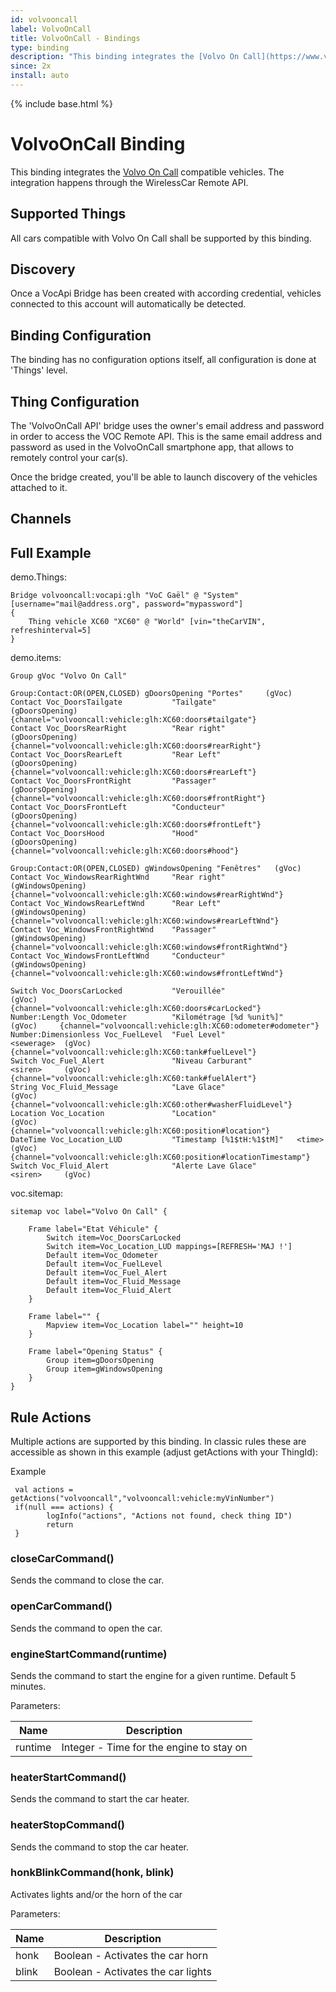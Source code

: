 ```yaml
---
id: volvooncall
label: VolvoOnCall
title: VolvoOnCall - Bindings
type: binding
description: "This binding integrates the [Volvo On Call](https://www.volvocars.com/intl/own/connectivity/volvo-on-call) compatible vehicles."
since: 2x
install: auto
---
```


<!-- Attention authors: Do not edit directly. Please add your changes to the appropriate source repository -->

{% include base.html %}

# VolvoOnCall Binding

This binding integrates the [Volvo On Call](https://www.volvocars.com/intl/own/connectivity/volvo-on-call) compatible vehicles.
The integration happens through the WirelessCar Remote API.

## Supported Things

All cars compatible with Volvo On Call shall be supported by this binding.

## Discovery

Once a VocApi Bridge has been created with according credential, vehicles connected to this account will automatically be detected. 

## Binding Configuration

The binding has no configuration options itself, all configuration is done at 'Things' level.

## Thing Configuration

The 'VolvoOnCall API' bridge uses the owner's email address and password in order to access the VOC Remote API.
This is the same email address and password as used in the VolvoOnCall smartphone app, that allows to remotely control your car(s).

Once the bridge created, you'll be able to launch discovery of the vehicles attached to it.

## Channels


## Full Example

demo.Things:

```
Bridge volvooncall:vocapi:glh "VoC Gaël" @ "System" [username="mail@address.org", password="mypassword"]
{
    Thing vehicle XC60 "XC60" @ "World" [vin="theCarVIN", refreshinterval=5]
}
```

demo.items:

```
Group gVoc "Volvo On Call" 

Group:Contact:OR(OPEN,CLOSED) gDoorsOpening "Portes"     (gVoc)
Contact Voc_DoorsTailgate           "Tailgate"                              (gDoorsOpening)         {channel="volvooncall:vehicle:glh:XC60:doors#tailgate"}
Contact Voc_DoorsRearRight          "Rear right"                            (gDoorsOpening)         {channel="volvooncall:vehicle:glh:XC60:doors#rearRight"}
Contact Voc_DoorsRearLeft           "Rear Left"                             (gDoorsOpening)         {channel="volvooncall:vehicle:glh:XC60:doors#rearLeft"}
Contact Voc_DoorsFrontRight         "Passager"                              (gDoorsOpening)         {channel="volvooncall:vehicle:glh:XC60:doors#frontRight"}
Contact Voc_DoorsFrontLeft          "Conducteur"                            (gDoorsOpening)         {channel="volvooncall:vehicle:glh:XC60:doors#frontLeft"}
Contact Voc_DoorsHood               "Hood"                                  (gDoorsOpening)         {channel="volvooncall:vehicle:glh:XC60:doors#hood"}

Group:Contact:OR(OPEN,CLOSED) gWindowsOpening "Fenêtres"   (gVoc)
Contact Voc_WindowsRearRightWnd     "Rear right"                            (gWindowsOpening)       {channel="volvooncall:vehicle:glh:XC60:windows#rearRightWnd"}
Contact Voc_WindowsRearLeftWnd      "Rear Left"                             (gWindowsOpening)       {channel="volvooncall:vehicle:glh:XC60:windows#rearLeftWnd"}
Contact Voc_WindowsFrontRightWnd    "Passager"                              (gWindowsOpening)       {channel="volvooncall:vehicle:glh:XC60:windows#frontRightWnd"}
Contact Voc_WindowsFrontLeftWnd     "Conducteur"                            (gWindowsOpening)       {channel="volvooncall:vehicle:glh:XC60:windows#frontLeftWnd"}

Switch Voc_DoorsCarLocked           "Verouillée"                            (gVoc)                  {channel="volvooncall:vehicle:glh:XC60:doors#carLocked"}
Number:Length Voc_Odometer          "Kilométrage [%d %unit%]"               (gVoc)     {channel="volvooncall:vehicle:glh:XC60:odometer#odometer"}
Number:Dimensionless Voc_FuelLevel  "Fuel Level"                <sewerage>  (gVoc)     {channel="volvooncall:vehicle:glh:XC60:tank#fuelLevel"}
Switch Voc_Fuel_Alert               "Niveau Carburant"          <siren>     (gVoc)   {channel="volvooncall:vehicle:glh:XC60:tank#fuelAlert"}
String Voc_Fluid_Message            "Lave Glace"                    (gVoc)                  {channel="volvooncall:vehicle:glh:XC60:other#washerFluidLevel"}
Location Voc_Location               "Location"                      (gVoc)                  {channel="volvooncall:vehicle:glh:XC60:position#location"}
DateTime Voc_Location_LUD           "Timestamp [%1$tH:%1$tM]"   <time>      (gVoc)                  {channel="volvooncall:vehicle:glh:XC60:position#locationTimestamp"}
Switch Voc_Fluid_Alert              "Alerte Lave Glace"         <siren>     (gVoc)

```

voc.sitemap:

```
sitemap voc label="Volvo On Call" {
    
    Frame label="Etat Véhicule" {
        Switch item=Voc_DoorsCarLocked
        Switch item=Voc_Location_LUD mappings=[REFRESH='MAJ !']
        Default item=Voc_Odometer
        Default item=Voc_FuelLevel
        Default item=Voc_Fuel_Alert
        Default item=Voc_Fluid_Message
        Default item=Voc_Fluid_Alert
    }

    Frame label="" {
        Mapview item=Voc_Location label="" height=10
    }
        
    Frame label="Opening Status" {
        Group item=gDoorsOpening
        Group item=gWindowsOpening
    }
}
```

## Rule Actions

Multiple actions are supported by this binding. In classic rules these are accessible as shown in this example (adjust getActions with your ThingId):

Example

```
 val actions = getActions("volvooncall","volvooncall:vehicle:myVinNumber")
 if(null === actions) {
        logInfo("actions", "Actions not found, check thing ID")
        return
 }
```

 ### closeCarCommand()

Sends the command to close the car.

 ### openCarCommand()

Sends the command to open the car.

 ### engineStartCommand(runtime)

Sends the command to start the engine for a given runtime. Default 5 minutes.

 Parameters:
 
| Name    | Description                                   |
|---------|-----------------------------------------------|
| runtime | Integer - Time for the engine to stay on      |

 ### heaterStartCommand()

Sends the command to start the car heater.

 ### heaterStopCommand()

Sends the command to stop the car heater.

 ### honkBlinkCommand(honk, blink)

Activates lights and/or the horn of the car

 Parameters:
 
| Name    | Description                               |
|---------|-------------------------------------------|
| honk    | Boolean - Activates the car horn          |
| blink   | Boolean - Activates the car lights        |
